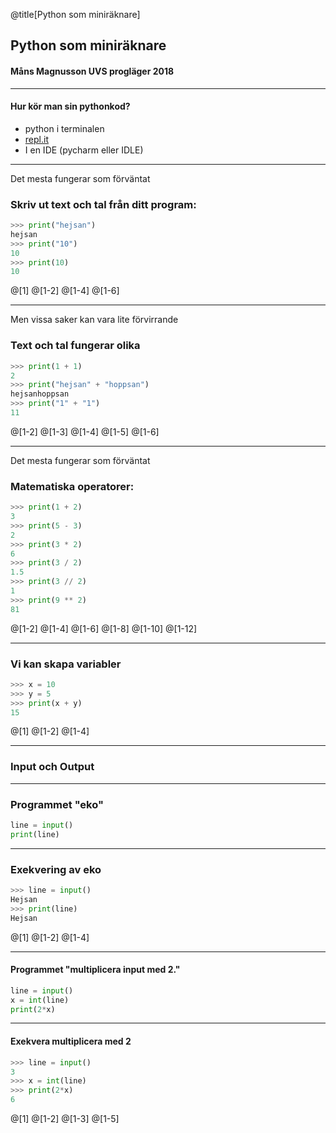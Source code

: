 @title[Python som miniräknare]
## Python som miniräknare
#### Måns Magnusson UVS progläger 2018

---

#### Hur kör man sin pythonkod?

- python i terminalen
- [repl.it](http://repl.it)
- I en IDE (pycharm eller IDLE)

---

Det mesta fungerar som förväntat

### Skriv ut text och tal från ditt program:
```python
>>> print("hejsan")
hejsan
>>> print("10")
10
>>> print(10)
10
```
@[1]
@[1-2]
@[1-4]
@[1-6]

---

Men vissa saker kan vara lite förvirrande

### Text och tal fungerar olika
```python
>>> print(1 + 1)
2
>>> print("hejsan" + "hoppsan")
hejsanhoppsan
>>> print("1" + "1")
11
```
@[1-2]
@[1-3]
@[1-4]
@[1-5]
@[1-6]

---

Det mesta fungerar som förväntat

### Matematiska operatorer:
```python
>>> print(1 + 2)
3
>>> print(5 - 3)
2
>>> print(3 * 2)
6
>>> print(3 / 2)
1.5
>>> print(3 // 2)
1
>>> print(9 ** 2)
81
```
@[1-2]
@[1-4]
@[1-6]
@[1-8]
@[1-10]
@[1-12]

---

### Vi kan skapa variabler

```python
>>> x = 10
>>> y = 5
>>> print(x + y)
15
```
@[1]
@[1-2]
@[1-4]

---

### Input och Output

---

### Programmet "eko"
```python
line = input()
print(line)
```

---

### Exekvering av eko
```python
>>> line = input()
Hejsan
>>> print(line)
Hejsan
```
@[1]
@[1-2]
@[1-4]

---

#### Programmet "multiplicera input med 2."
```python
line = input()
x = int(line)
print(2*x)
```

---


#### Exekvera multiplicera med 2

```python
>>> line = input()
3
>>> x = int(line)
>>> print(2*x)
6
```
@[1]
@[1-2]
@[1-3]
@[1-5]


